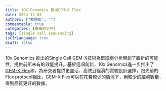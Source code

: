 ```yaml
---
title: 10X Genomics 推出GEM-X Flex
date: 2024-12-03
authors: ["戴揚紘", ""]
commentable: true
categories: [單細胞定序]
tags: [single cell sequencing]
isCJKLanguage: true
draft: false
---
```

10x Genomics 推出的Single Cell GEM-X技術為單細胞分析開創了嶄新的可能性，提供前所未有的效能提升。基於這項創新，10x Genomics進一步推出了[GEM-X Flex]((https://www.10xgenomics.com/support/single-cell-gene-expression-flex/documentation/steps/library-prep/gem-x-flex-gene-expression-reagent-kit-for-multiplex-samples))和，為研究者提供更靈活、高效且經濟的實驗設計選擇，跟先前的Flex protocol相比，GEM-X Flex可以在花費較少的情況下，用較少的細胞數量，得到品質更好的數據。
